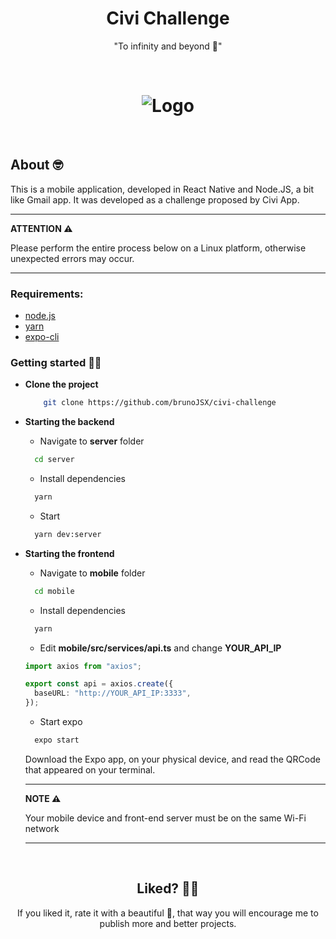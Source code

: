 <h1 align="center">
  Civi Challenge
</h1>

<div align="center">
 "To infinity and beyond 🚀"
</div>

&nbsp;

<h1 align="center">
  <img alt="Logo" title="#ASK3" src="./mobile/.github/preview_app.gif" />
</h1>

&nbsp;

## About 🤓

This is a mobile application, developed in React Native and Node.JS, a bit like Gmail app. It was developed as a challenge proposed by Civi App.

---

**ATTENTION :warning:**

Please perform the entire process below on a Linux platform, otherwise unexpected errors may occur.

---

### Requirements:

- [node.js](https://nodejs.org/en/)
- [yarn](https://yarnpkg.com/)
- [expo-cli](https://docs.expo.dev/index.html)

### Getting started 🔧🆙

- **Clone the project**

  ```bash
      git clone https://github.com/brunoJSX/civi-challenge
  ```

- **Starting the backend**

  - Navigate to **server** folder

  ```bash
    cd server
  ```

  - Install dependencies

  ```bash
    yarn
  ```

  - Start

  ```bash
    yarn dev:server
  ```

- **Starting the frontend**

  - Navigate to **mobile** folder

  ```bash
    cd mobile
  ```

  - Install dependencies

  ```bash
    yarn
  ```

  - Edit **mobile/src/services/api.ts** and change **YOUR_API_IP**

  ```typescript
  import axios from "axios";

  export const api = axios.create({
    baseURL: "http://YOUR_API_IP:3333",
  });
  ```

  - Start expo

  ```bash
    expo start
  ```

  Download the Expo app, on your physical device, and read the QRCode that appeared on your terminal.

  ***

  **NOTE :warning:**

  Your mobile device and front-end server must be on the same Wi-Fi network

  ***

&nbsp;

<h2 align="center">
 Liked? 🥳🚀
</h2>

<div align="center">
 If you liked it, rate it with a beautiful 🌟, that way you will encourage me to publish more and better projects.
</div>
